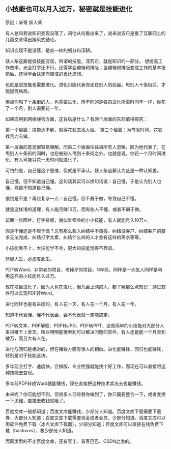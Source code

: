 ## 小技能也可以月入过万，秘密就是技能进化

原创：柴哥  妖人柴

有人总和我说知识变现没落了，问他从何看出来了，说来说去只是看了互联网上的几篇文章得出跟风式结论。

知识变现不是没落，是新一轮的细分和深耕。

妖人柴这厮提倡技能变现，所谓的技能，深究它，就是知识的一部分。
想提高工作效率，光会打字还不行，还得学会编辑和排版；当编辑和排版变成工作的基本技能后，还得学会快速而简洁的表达思想。

也就是说技能也需要进化。进化只能代表你走在别人的前面，甩别人十条街后，才能提高格局。

但被你甩了十条街的人，也需要进化，所不同的是各自进化所需时间不一样，你花了一个月，别人需要花一年。

如果应用到网络赚钱方面，这背后是什么？有两个层面的东西值得探究：

第一个层面：技能达不到，就得花钱去找人做。
第二个层面：为节省时间，花钱找苦力去做。

第一层面的意思很容易理解。而第二个层面往往被所有人忽略，因为他代表了，在甩别人十条街的同时，也在被别人甩到十条街之外。也就是说，你花一个月时间进化，有人可能只花一天时间就进化了。

可怕的是，自己懂这个思维，但就是不承认。妖人柴这厮认为这是一种认知差。

自己懂，但不知道自己懂。这句话其实可以换句话说：自己懂，于是认为别人也懂，导致不知道自己懂。

很绕是不是？再绕复杂一点：自己懂，但不屑于做，导致自己不懂。

就是这样浅的道理，有人能月赚10万，而有些人不懂，或者不屑于做。

前面一张图片，打字排版，貌似谁都会的小小技能，有人就能月入10万+。

你是不懂还是不屑于做？总有那么些人纠结中不自拔。纠结没客户、纠结客户的要求无法完成、纠结打字太累、纠结什么样的人才会有这样的需求等等。

小技能看不上，大技能学不会，更大的技能觉得不靠谱。

怀疑人生，必虚度此生。

PDF转Word，非常老的项目，老掉牙的项目，N年前，同样是一大批人同样是利用这样的小技能月入过万。

现在项目进化了，因为人也在进化，但凡会上网的人，都了解那么点知识：通过软件可以实现PDF转Word。

进化同样也是有进度的。有人花一天，有人花一个月，有人花一年。

知道不代表懂，懂不代表会，会不代表就一定能搞定。


PDF转文本、PDF解密、PDF转JPG、PDF转PPT，这些简单的小技能对大部分人来讲难于上青天。所以明明能搜索到可以解决问题的软件，有人还是能一个月卖到破万，而且大有人在。

进化与回归是相对的，但在赚钱方面有惊人的相似。进化能赚钱，回归也能赚钱，特别是对于技能这块。

多年前会打字、速度快，会排版、专业性强就能找个好工作，而现在可以直接将这种技能去变现。

多年前PDF转成Word就能赚钱，现在直接把这种技术卖出去也能赚钱。

未来呢？你可能想不到，但很多人已经替你做到了，你只需要整合一下，或者变换一下思维，直接去收钱就哦了。

百度文库一般都知道；百度文库能赚钱，少部分人知道。百度文库下载需要下载券，大部分人知道；百度文库下载需要现金或者会员，少部分知道。百度文库可以用软件免费下载（冰点文库下载器），少部分知道；百度文库可以直接在线免费下载（baiduvvv），极少部分人知道。

而同类型的不止百度文库，还有豆丁、首客巴巴、CSDN之类的。

